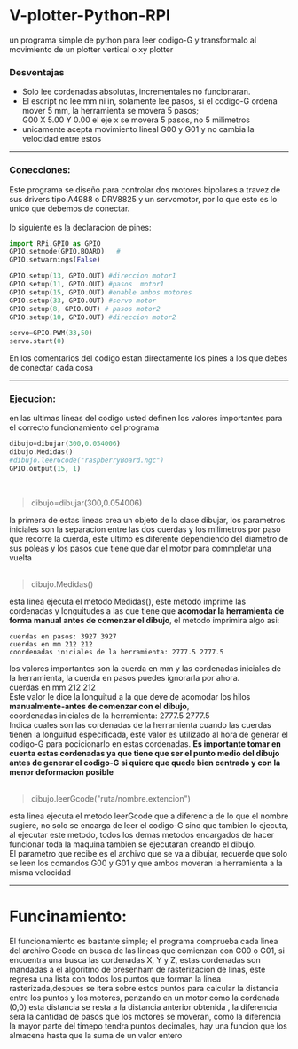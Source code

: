 # V-plotter-Python-RPI
un programa simple de python para leer codigo-G y transformalo al movimiento de un plotter vertical o xy plotter

### Desventajas
* Solo lee cordenadas absolutas, incrementales no funcionaran.
* El escript no lee mm ni in, solamente lee pasos, si el codigo-G ordena mover 5 mm, la herramienta se movera 5 pasos;<br />
 G00 X 5.00 Y 0.00
el eje x se movera 5 pasos, no 5 milimetros
* unicamente acepta movimiento lineal G00 y G01 y no cambia la velocidad entre estos
***
### Conecciones:
Este programa se diseño para controlar dos motores bipolares a travez de sus drivers tipo A4988 o DRV8825 y un servomotor, por lo que esto es lo unico que debemos de conectar.</br></br>
lo siguiente es la declaracion de pines:

```python
import RPi.GPIO as GPIO
GPIO.setmode(GPIO.BOARD)   #
GPIO.setwarnings(False)

GPIO.setup(13, GPIO.OUT) #direccion motor1
GPIO.setup(11, GPIO.OUT) #pasos  motor1
GPIO.setup(15, GPIO.OUT) #enable ambos motores
GPIO.setup(33, GPIO.OUT) #servo motor 
GPIO.setup(8, GPIO.OUT) # pasos motor2
GPIO.setup(10, GPIO.OUT) #direccion motor2

servo=GPIO.PWM(33,50)
servo.start(0)
```
En los comentarios del codigo estan directamente los pines a los que debes de conectar cada cosa
</br>
***
### Ejecucion:
en las ultimas lineas del codigo usted definen los valores importantes para el correcto funcionamiento del programa
```python
dibujo=dibujar(300,0.054006)
dibujo.Medidas()
#dibujo.leerGcode("raspberryBoard.ngc")
GPIO.output(15, 1)
```
</br>

> dibujo=dibujar(300,0.054006)
 
la primera de estas lineas crea un objeto de la clase dibujar, los parametros iniciales son la separacion entre las dos cuerdas y los milimetros por paso que recorre la cuerda, este ultimo es diferente dependiendo del diametro de sus poleas y los pasos que tiene que dar el motor para commpletar una vuelta</br>
</br>
> dibujo.Medidas()

esta linea ejecuta el metodo Medidas(), este metodo imprime las cordenadas y longuitudes a las que tiene que **acomodar la herramienta de forma manual antes de comenzar el dibujo**, el metodo imprimira algo asi:</br>
```
cuerdas en pasos: 3927 3927
cuerdas en mm 212 212
coordenadas iniciales de la herramienta: 2777.5 2777.5
```
los valores importantes son la cuerda en mm y las cordenadas iniciales de la herramienta, la cuerda en pasos puedes ignorarla por ahora. </br>
cuerdas en mm 212 212</br>
Este valor le dice la longuitud a la que deve de acomodar los hilos **manualmente-antes de comenzar con el dibujo**, </br> 
coordenadas iniciales de la herramienta: 2777.5 2777.5
</br>
Indica cuales son las cordenadas de la herramienta cuando las cuerdas tienen la longuitud especificada, este valor es utilizado al hora de generar el codigo-G para pocicionarlo en estas cordenadas. **Es importante tomar en cuenta estas cordenadas ya que tiene que ser el punto medio del dibujo antes de generar el codigo-G si quiere que quede bien centrado y con la menor deformacion posible** </br>
</br>
> dibujo.leerGcode("ruta/nombre.extencion")

esta linea ejecuta el metodo leerGcode que a diferencia de lo que el nombre sugiere, no solo se encarga de leer el codigo-G sino que tambien lo ejecuta, al ejecutar este metodo, todos los demas metodos encargados de hacer funcionar toda la maquina tambien se ejecutaran creando el dibujo.</br>
El parametro que recibe es el archivo que se va a dibujar, recuerde que solo se leen los comandos G00 y G01 y que ambos moveran la herramienta a la misma velocidad 
***
# Funcinamiento:
El funcionamiento es bastante simple; el programa comprueba cada linea del archivo Gcode en busca de las lineas que comienzan con G00 o G01, si encuentra una busca las cordenadas X, Y y Z, estas cordenadas son mandadas a el algoritmo de bresenham de rasterizacion de linas, este regresa una lista con todos los puntos que forman la linea rasterizada,despues se itera sobre estos puntos para calcular la distancia entre los puntos y los motores, penzando en un motor como la cordenada (0,0) esta distancia se resta a la distancia anterior obtenida , la diferencia sera la cantidad de pasos que los motores se moveran, como la diferencia la mayor parte del timepo tendra puntos decimales, hay una funcion que los almacena hasta que la suma de un valor entero
